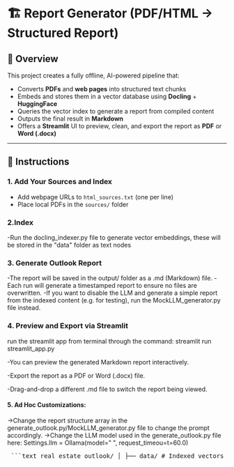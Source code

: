 # 🏗️ Report Generator (PDF/HTML → Structured Report)

## 📌 Overview

This project creates a fully offline, AI-powered pipeline that:

- Converts **PDFs** and **web pages** into structured text chunks
- Embeds and stores them in a vector database using **Docling** + **HuggingFace**
- Queries the vector index to generate a report from compiled content
- Outputs the final result in **Markdown**
- Offers a **Streamlit** UI to preview, clean, and export the report as **PDF** or **Word (.docx)**

---

## 🧭 Instructions

### 1. Add Your Sources and Index
- Add webpage URLs to `html_sources.txt` (one per line)
- Place local PDFs in the `sources/` folder

### 2.Index

-Run the docling_indexer.py file to generate vector embeddings, these will be stored in the "data" folder as text nodes

### 3. Generate Outlook Report
-The report will be saved in the output/ folder as a .md (Markdown) file.
-Each run will generate a timestamped report to ensure no files are overwritten.
-If you want to disable the LLM and generate a simple report from the indexed content (e.g. for testing), run the MockLLM_generator.py file instead.

### 4. Preview and Export via Streamlit

run the streamlit app from terminal through the command: streamlit run streamlit_app.py

-You can preview the generated Markdown report interactively.

-Export the report as a PDF or Word (.docx) file.

-Drag-and-drop a different .md file to switch the report being viewed.

#### 5. Ad Hoc Customizations: 

->Change the report structure array in the generate_outlook.py/MockLLM_generator.py file to change the prompt accordingly.
->Change the LLM model used in the generate_outlook.py file here: 
Settings.llm = Ollama(model="  ", request_timeou=t=60.0)

<pre lang="text"> ```text real_estate_outlook/ │ ├── data/ # Indexed vectors saved as nodes.pkl ├── sources/ # Folder with input PDF files ├── html_sources.txt # Plaintext file of webpage URLs ├── output/ # Final reports (.md, .pdf, .docx) │ ├── docling_indexer.py # Preprocessing and embedding of PDFs + HTML ├── generate_outlook.py # Structured markdown report generation ├── MockLLM_generator.py # Version without LLM (mock response) ├── app_streamlit.py # Streamlit viewer and export tool ├── requirements.txt # Python dependencies └── README.md # This file ``` </pre>



